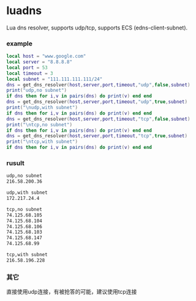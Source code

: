 # luadns
Lua dns resolver, supports udp/tcp, supports ECS (edns-client-subnet).

### example
```lua
local host = "www.google.com"
local server = "8.8.8.8"
local port = 53
local timeout = 3
local subnet = "111.111.111.111/24"
dns = get_dns_resolver(host,server,port,timeout,"udp",false,subnet)
print("udp,no subnet")
if dns then for i,v in pairs(dns) do print(v) end end
dns = get_dns_resolver(host,server,port,timeout,"udp",true,subnet)
print("\nudp,with subnet")
if dns then for i,v in pairs(dns) do print(v) end end
dns = get_dns_resolver(host,server,port,timeout,"tcp",false,subnet)
print("\ntcp,no subnet")
if dns then for i,v in pairs(dns) do print(v) end end
dns = get_dns_resolver(host,server,port,timeout,"tcp",true,subnet)
print("\ntcp,with subnet")
if dns then for i,v in pairs(dns) do print(v) end end
```

### rusult
```bash
udp,no subnet
216.58.200.36

udp,with subnet
172.217.24.4

tcp,no subnet
74.125.68.105
74.125.68.104
74.125.68.106
74.125.68.103
74.125.68.147
74.125.68.99

tcp,with subnet
216.58.196.228
```

### 其它
直接使用udp连接，有被抢答的可能，建议使用tcp连接
